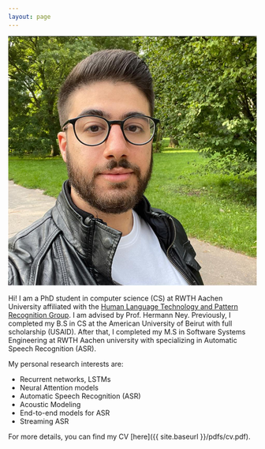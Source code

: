 ```yaml
---
layout: page
---
```


![profile-image](/images/profile/profile_image4.jpeg)

Hi! I am a PhD student in computer science (CS) at RWTH Aachen University affiliated
with the [Human Language Technology and Pattern Recognition Group](https://www-i6.informatik.rwth-aachen.de/).
I am advised by Prof. Hermann Ney.
Previously, I completed my B.S in CS at the American University of Beirut
with full scholarship (USAID).
After that, I completed my M.S in Software Systems Engineering at
RWTH Aachen university with specializing in Automatic Speech Recognition (ASR).

My personal research interests are:
- Recurrent networks, LSTMs
- Neural Attention models
- Automatic Speech Recognition (ASR)
- Acoustic Modeling
- End-to-end models for ASR
- Streaming ASR

For more details, you can find my CV [here]({{ site.baseurl }}/pdfs/cv.pdf).
